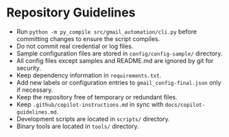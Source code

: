 # Repository Guidelines

- Run `python -m py_compile src/gmail_automation/cli.py` before committing changes to ensure the script compiles.
- Do not commit real credential or log files.
- Sample configuration files are stored in `config/config-sample/` directory.
- All config files except samples and README.md are ignored by git for security.
- Keep dependency information in `requirements.txt`.
- Add new labels or configuration entries to `gmail_config-final.json` only if necessary.
- Keep the repository free of temporary or redundant files.
- Keep `.github/copilot-instructions.md` in sync with `docs/copilot-guidelines.md`.
- Development scripts are located in `scripts/` directory.
- Binary tools are located in `tools/` directory.
